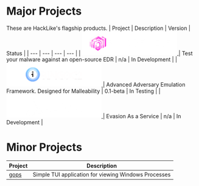 # Major Projects
These are HackLike's flagship products.
| Project | Description | Version | Status |
| --- | --- | --- | --- |
| <a href="https://github.com/HackLike-co/PandoraEdr"> <img src="https://github.com/HackLike-co/.github/blob/main/Images/Pandora%20EDR%20Logo%20wText.png?raw=true" width="250"/> </a> | Test your malware against an open-source EDR | n/a | In Development |
| <a href="https://github.com/HackLike-co/BingoC2"> <img src="https://github.com/HackLike-co/.github/blob/main/Images/BingoC2.png?raw=true?" width="250"/> </a> | Advanced Adversary Emulation Framework. Designed for Malleability | 0.1-beta | In Testing |
| <a href="https://github.com/HackLike-co/Cloak"> <img src="https://github.com/HackLike-co/.github/blob/main/Images/Cloak%20Logo.png?raw=true" width="250"/> </a>| Evasion As a Service | n/a | In Development |

# Minor Projects
| Project | Description |
| --- | --- |
| [gops](https://github.com/HackLike-co/gops) | Simple TUI application for viewing Windows Processes |
